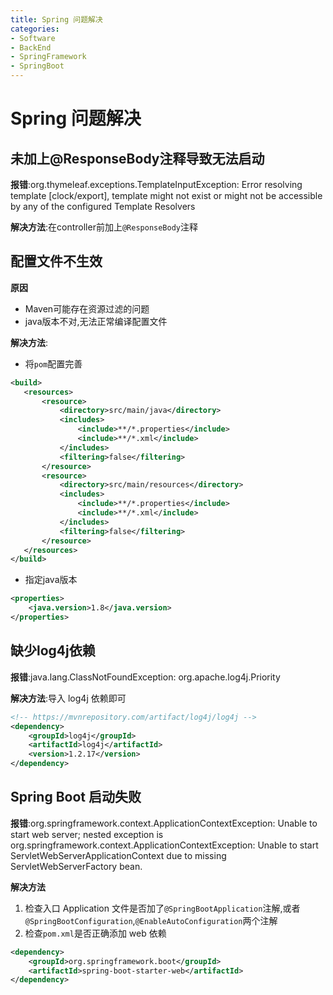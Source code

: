 ```yaml
---
title: Spring 问题解决
categories:
- Software
- BackEnd
- SpringFramework
- SpringBoot
---
```

# Spring 问题解决

## 未加上@ResponseBody注释导致无法启动

**报错**:org.thymeleaf.exceptions.TemplateInputException: Error resolving template [clock/export], template might not exist or might not be accessible by any of the configured Template Resolvers

**解决方法**:在controller前加上`@ResponseBody`注释

## 配置文件不生效

**原因**

- Maven可能存在资源过滤的问题
- java版本不对,无法正常编译配置文件

**解决方法**:

- 将`pom`配置完善

```xml
<build>
   <resources>
       <resource>
           <directory>src/main/java</directory>
           <includes>
               <include>**/*.properties</include>
               <include>**/*.xml</include>
           </includes>
           <filtering>false</filtering>
       </resource>
       <resource>
           <directory>src/main/resources</directory>
           <includes>
               <include>**/*.properties</include>
               <include>**/*.xml</include>
           </includes>
           <filtering>false</filtering>
       </resource>
   </resources>
</build>
```

- 指定java版本

```xml
<properties>
    <java.version>1.8</java.version>
</properties>
```

## 缺少log4j依赖

**报错**:java.lang.ClassNotFoundException: org.apache.log4j.Priority

**解决方法**:导入 log4j 依赖即可

```xml
<!-- https://mvnrepository.com/artifact/log4j/log4j -->
<dependency>
    <groupId>log4j</groupId>
    <artifactId>log4j</artifactId>
    <version>1.2.17</version>
</dependency>
```

## Spring Boot 启动失败

**报错**:org.springframework.context.ApplicationContextException: Unable to start web server; nested exception is org.springframework.context.ApplicationContextException: Unable to start ServletWebServerApplicationContext due to missing ServletWebServerFactory bean.

**解决方法**

1. 检查入口 Application 文件是否加了`@SpringBootApplication`注解,或者`@SpringBootConfiguration`,`@EnableAutoConfiguration`两个注解
2. 检查`pom.xml`是否正确添加 web 依赖

```xml
<dependency>
    <groupId>org.springframework.boot</groupId>
    <artifactId>spring-boot-starter-web</artifactId>
</dependency>
```